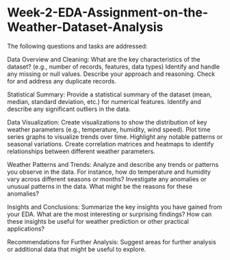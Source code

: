# Week-2-EDA-Assignment-on-the-Weather-Dataset-Analysis
The following questions and tasks are addressed:

Data Overview and Cleaning:
What are the key characteristics of the dataset? (e.g., number of records, features, data types)
Identify and handle any missing or null values. Describe your approach and reasoning.
Check for and address any duplicate records.

Statistical Summary:
Provide a statistical summary of the dataset (mean, median, standard deviation, etc.) for numerical features.
Identify and describe any significant outliers in the data.

Data Visualization:
Create visualizations to show the distribution of key weather parameters (e.g., temperature, humidity, wind speed).
Plot time series graphs to visualize trends over time. Highlight any notable patterns or seasonal variations.
Create correlation matrices and heatmaps to identify relationships between different weather parameters.

Weather Patterns and Trends:
Analyze and describe any trends or patterns you observe in the data. For instance, how do temperature and humidity vary across different seasons or months?
Investigate any anomalies or unusual patterns in the data. What might be the reasons for these anomalies?

Insights and Conclusions:
Summarize the key insights you have gained from your EDA. What are the most interesting or surprising findings?
How can these insights be useful for weather prediction or other practical applications?

Recommendations for Further Analysis:
Suggest areas for further analysis or additional data that might be useful to explore.
